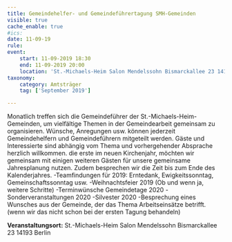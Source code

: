 ```yaml
---
title: Gemeindehelfer- und Gemeindeführertagung SMH-Gemeinden
visible: true
cache_enable: true
#ics: 
date: 11-09-19
rule: 
event:
	start: 11-09-2019 18:30
	end: 11-09-2019 20:00
	location: 'St.-Michaels-Heim Salon Mendelssohn Bismarckallee 23 14193 Berlin'
taxonomy:
	category: Amtsträger
	tag: ['September 2019']

---
```

Monatlich treffen sich die Gemeindeführer der St.-Michaels-Heim-Gemeinden, um vielfältige Themen in der Gemeindearbeit gemeinsam zu organisieren. Wünsche, Anregungen usw. können jederzeit Gemeindehelfern und Gemeindeführern mitgeteilt werden. Gäste und Interessierte sind abhängig vom Thema und vorhergehender Absprache herzlich willkommen.
die erste im neuen Kirchenjahr, möchten wir gemeinsam mit einigen weiteren Gästen für unsere gemeinsame Jahresplanung nutzen. Zudem besprechen wir die Zeit bis zum Ende des Kalenderjahres.
-Teamfindungen für 2019: Erntedank, Ewigkeitssonntag, Gemeinschaftssonntag usw.
-Weihnachtsfeier 2019 (Ob und wenn ja, weitere Schritte)
-Terminwünsche Gemeindetage 2020
-Sonderveranstaltungen 2020
-Silvester 2020
-Besprechung eines Wunsches aus der Gemeinde, der das Thema Arbeitseinsätze betrifft. (wenn wir das nicht schon bei der ersten Tagung behandeln)


**Veranstaltungsort:** St.-Michaels-Heim Salon Mendelssohn Bismarckallee 23 14193 Berlin

